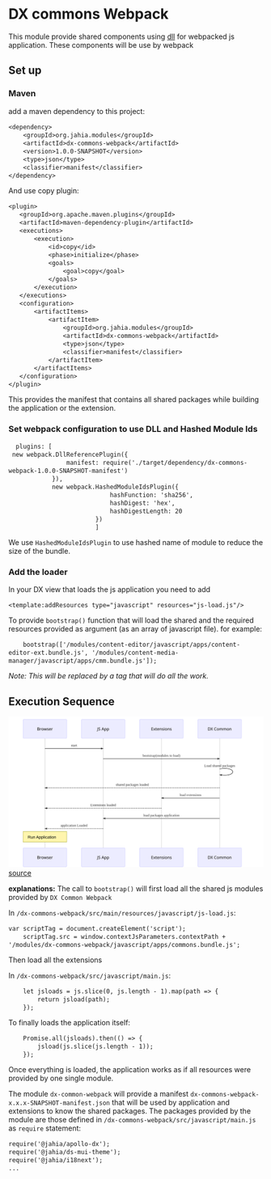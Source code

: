 DX commons Webpack
==================
This module provide shared components using [dll](https://webpack.js.org/plugins/dll-plugin/) for webpacked js application. These components will be use by webpack

## Set up 
### Maven
add a maven dependency to this project:
```
<dependency>
    <groupId>org.jahia.modules</groupId>
    <artifactId>dx-commons-webpack</artifactId>
    <version>1.0.0-SNAPSHOT</version>
    <type>json</type>
    <classifier>manifest</classifier>
</dependency>
```  
And use copy plugin:
```
<plugin>
   <groupId>org.apache.maven.plugins</groupId>
   <artifactId>maven-dependency-plugin</artifactId>
   <executions>
       <execution>
           <id>copy</id>
           <phase>initialize</phase>
           <goals>
               <goal>copy</goal>
           </goals>
       </execution>
   </executions>
   <configuration>
       <artifactItems>
           <artifactItem>
               <groupId>org.jahia.modules</groupId>
               <artifactId>dx-commons-webpack</artifactId>
               <type>json</type>
               <classifier>manifest</classifier>
           </artifactItem>
       </artifactItems>
   </configuration>
</plugin>
```
This provides the manifest that contains all shared packages while building the application or the extension.

### Set webpack configuration to use DLL and Hashed Module Ids
```
  plugins: [
 new webpack.DllReferencePlugin({
                manifest: require('./target/dependency/dx-commons-webpack-1.0.0-SNAPSHOT-manifest')
            }),
            new webpack.HashedModuleIdsPlugin({
                            hashFunction: 'sha256',
                            hashDigest: 'hex',
                            hashDigestLength: 20
                        })
                        ]
```
We use `HashedModuleIdsPlugin` to use hashed name of module to reduce the size of the bundle.
### Add the loader
In your DX view that loads the js application you need to add 
```
<template:addResources type="javascript" resources="js-load.js"/>
```
To provide `bootstrap()` function that will load the shared and the required resources provided as argument (as an array of javascript file).
for example:
```
    bootstrap(['/modules/content-editor/javascript/apps/content-editor-ext.bundle.js', '/modules/content-media-manager/javascript/apps/cmm.bundle.js']);

```
_Note: This will be replaced by a tag that will do all the work._
## Execution Sequence
![sequence](docs/img/webpack-common-execution-sequence.svg)
[source][webpack-common-execution-sequence]

__explanations:__
The call to `bootstrap()` will first load all the shared js modules provided by `DX Common Webpack`

In `/dx-commons-webpack/src/main/resources/javascript/js-load.js`:
``` 
var scriptTag = document.createElement('script');
    scriptTag.src = window.contextJsParameters.contextPath + '/modules/dx-commons-webpack/javascript/apps/commons.bundle.js';
```
    
Then load all the extensions

In `/dx-commons-webpack/src/javascript/main.js`:
```
    let jsloads = js.slice(0, js.length - 1).map(path => {
        return jsload(path);
    });
```
To finally loads the application itself:
```
    Promise.all(jsloads).then(() => {
        jsload(js.slice(js.length - 1));
    });
```
Once everything is loaded, the application works as if all resources were provided by one single module.

The module `dx-common-webpack` will provide a manifest `dx-commons-webpack-x.x.x-SNAPSHOT-manifest.json` that will be used by application and extensions to know the shared packages.
The packages provided by the module are those defined in `/dx-commons-webpack/src/javascript/main.js` as `require` statement:
```
require('@jahia/apollo-dx');
require('@jahia/ds-mui-theme');
require('@jahia/i18next');
...
```

[webpack-common-execution-sequence]: https://mermaidjs.github.io/mermaid-live-editor/#/edit/eyJjb2RlIjoic2VxdWVuY2VEaWFncmFtXG5QYXJ0aWNpcGFudCBicm93c2VyIGFzIEJyb3dzZXJcblBhcnRpY2lwYW50IHJlYWN0IGFzIEpTIEFwcFxuUGFydGljaXBhbnQgZXh0ZW5zaW9ucyBhcyBFeHRlbnNpb25zXG5QYXJ0aWNpcGFudCBsb2FkZXIgYXMgRFggQ29tbW9uXG4gXG5icm93c2VyLT4-cmVhY3Q6IHN0YXJ0XG5yZWFjdC0-PmxvYWRlcjogYm9vdHN0cmFwKG1vZHVsZXMgdG8gbG9hZClcbmxvYWRlci0-PmxvYWRlcjogTG9hZCBzaGFyZWQgcGFja2FnZXNcbmxvYWRlci0tPj5icm93c2VyOiBzaGFyZWQgcGFja2FnZXMgbG9hZGVkXG5sb2FkZXItPj5leHRlbnNpb25zOiBsb2FkIGV4dGVuc2lvbnNcbmV4dGVuc2lvbnMtLT4-YnJvd3NlcjogRXh0ZW5zaW9ucyBsb2FkZWRcbmxvYWRlci0-PnJlYWN0OiBsb2FkIHBhY2thZ2VzIGFwcGxpY2F0aW9uXG5yZWFjdC0tPj5icm93c2VyOiBhcHBsaWNhdGlvbiBMb2FkZWRcbk5vdGUgb3ZlciBicm93c2VyOiBSdW4gQXBwbGljYXRpb25cbiAgICAiLCJtZXJtYWlkIjp7InRoZW1lIjoiZGVmYXVsdCJ9fQ
